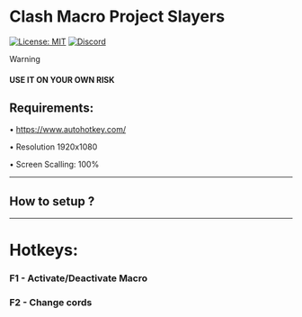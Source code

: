 # Clash Macro Project Slayers
[![License: MIT](https://img.shields.io/badge/License-MIT-yellow.svg)]([https://github.com/Dantezz025/Roblox-Fast-Flags/blob/main/LICENSE](https://github.com/Dantezz025/Clash-Macro-Project-Slayers/blob/main/LICENSE))
[![Discord](https://img.shields.io/discord/1099468797410283540?logo=discord&logoColor=white&label=discord&color=4d3dff)](https://discord.gg/JfsMqKPhbJ)

> [!WARNING]
> #### USE IT ON YOUR OWN RISK

<h2>Requirements:</h2>

• https://www.autohotkey.com/

• Resolution 1920x1080

• Screen Scalling: 100%

---

<h2>How to setup ?</h2>

---

<h1>Hotkeys:</h2>

### F1 - Activate/Deactivate Macro

### F2 - Change cords
